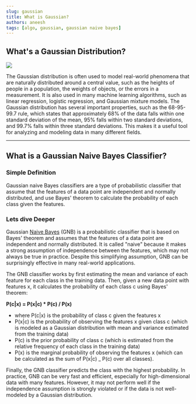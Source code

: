```yaml
---
slug: gaussian
title: What is Gaussian?
authors: aneesh
tags: [algo, gaussian, gaussian naive bayes]
---
```


## What's a Gaussian Distribution?

![](https://th.bing.com/th/id/OIP.QSPgbSo7zQz6-jZQUTEwGQHaDh?pid=ImgDet&rs=1)

The Gaussian distribution is often used to model real-world phenomena that are naturally distributed around a central value, such as the heights of people in a population, the weights of objects, or the errors in a measurement. It is also used in many machine learning algorithms, such as linear regression, logistic regression, and Gaussian mixture models.
The Gaussian distribution has several important properties, such as the 68-95-99.7 rule, which states that approximately 68% of the data falls within one standard deviation of the mean, 95% falls within two standard deviations, and 99.7% falls within three standard deviations. This makes it a useful tool for analyzing and modeling data in many different fields.

---

## What is a Gaussian Naive Bayes Classifier?

### Simple Definition

Gaussian naive Bayes classifiers are a type of probabilistic classifier that assume that the features of a data point are independent and normally distributed, and use Bayes' theorem to calculate the probability of each class given the features.

### Lets dive Deeper

Gaussian [Naive Bayes](/docs/ML-Based%20Zero%20Day%20Detection/ml-algorithms#na%C3%AFve-bayes) (GNB) is a probabilistic classifier that is based on Bayes' theorem and assumes that the features of a data point are independent and normally distributed. It is called "naive" because it makes a strong assumption of independence between the features, which may not always be true in practice. Despite this simplifying assumption, GNB can be surprisingly effective in many real-world applications.

The GNB classifier works by first estimating the mean and variance of each feature for each class in the training data. Then, given a new data point with features x, it calculates the probability of each class c using Bayes' theorem:

**P(c|x) = P(x|c) \* P(c) / P(x)**

- where P(c|x) is the probability of class c given the features x
- P(x|c) is the probability of observing the features x given class c (which is modeled as a Gaussian distribution with mean and variance estimated from the training data)
- P(c) is the prior probability of class c (which is estimated from the relative frequency of each class in the training data)
- P(x) is the marginal probability of observing the features x (which can be calculated as the sum of P(x|c) \_ P(c) over all classes).

Finally, the GNB classifier predicts the class with the highest probability. In practice, GNB can be very fast and efficient, especially for high-dimensional data with many features. However, it may not perform well if the independence assumption is strongly violated or if the data is not well-modeled by a Gaussian distribution.
